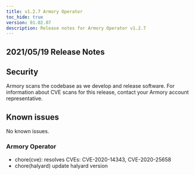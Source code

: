 ```yaml
---
title: v1.2.7 Armory Operator
toc_hide: true
version: 01.02.07
description: Release notes for Armory Operator v1.2.7
---
```


## 2021/05/19 Release Notes

## Security

Armory scans the codebase as we develop and release software. For information about CVE scans for this release, contact your Armory account representative.

## Known issues
No known issues.

### Armory Operator

* chore(cve): resolves CVEs: CVE-2020-14343, CVE-2020-25658
* chore(halyard) update halyard version
